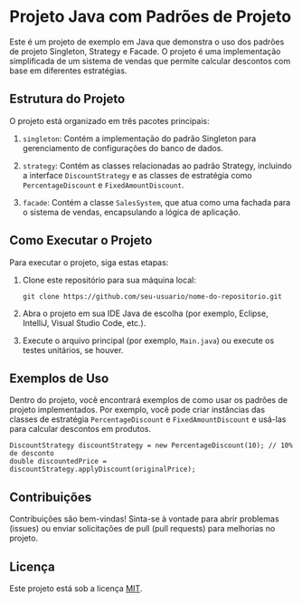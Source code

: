 # Projeto Java com Padrões de Projeto

Este é um projeto de exemplo em Java que demonstra o uso dos padrões de projeto Singleton, Strategy e Facade. O projeto é uma implementação simplificada de um sistema de vendas que permite calcular descontos com base em diferentes estratégias.

## Estrutura do Projeto

O projeto está organizado em três pacotes principais:

1. `singleton`: Contém a implementação do padrão Singleton para gerenciamento de configurações do banco de dados.

2. `strategy`: Contém as classes relacionadas ao padrão Strategy, incluindo a interface `DiscountStrategy` e as classes de estratégia como `PercentageDiscount` e `FixedAmountDiscount`.

3. `facade`: Contém a classe `SalesSystem`, que atua como uma fachada para o sistema de vendas, encapsulando a lógica de aplicação.

## Como Executar o Projeto

Para executar o projeto, siga estas etapas:

1. Clone este repositório para sua máquina local:

   ```
   git clone https://github.com/seu-usuario/nome-do-repositorio.git
   ```

2. Abra o projeto em sua IDE Java de escolha (por exemplo, Eclipse, IntelliJ, Visual Studio Code, etc.).

3. Execute o arquivo principal (por exemplo, `Main.java`) ou execute os testes unitários, se houver.

## Exemplos de Uso

Dentro do projeto, você encontrará exemplos de como usar os padrões de projeto implementados. Por exemplo, você pode criar instâncias das classes de estratégia `PercentageDiscount` e `FixedAmountDiscount` e usá-las para calcular descontos em produtos.

```
DiscountStrategy discountStrategy = new PercentageDiscount(10); // 10% de desconto
double discountedPrice = discountStrategy.applyDiscount(originalPrice);
```

## Contribuições

Contribuições são bem-vindas! Sinta-se à vontade para abrir problemas (issues) ou enviar solicitações de pull (pull requests) para melhorias no projeto.

## Licença

Este projeto está sob a licença [MIT](LICENSE.md).

